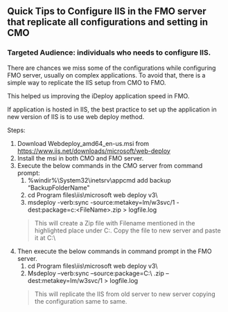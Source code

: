 ## Quick Tips to Configure IIS in the FMO server that replicate all configurations and setting in CMO 

### Targeted Audience: individuals who needs to configure IIS. 

There are chances we miss some of the configurations while configuring FMO server, usually on complex applications. To avoid that, there is a simple way to replicate the IIS setup from CMO to FMO.

This helped us improving the iDeploy application speed in FMO.


If application is hosted in IIS, the best practice to set up the application in new version of IIS is to use web deploy method.

Steps:

1.	Download Webdeploy_amd64_en-us.msi from https://www.iis.net/downloads/microsoft/web-deploy
2.	Install the msi in both CMO and FMO server.
3.	Execute the below commands in the CMO server from command prompt:    
    1. %windir%\System32\inetsrv\appcmd add backup “BackupFolderName"
    1. cd Program files\iis\microsoft web deploy v3\
    1. msdeploy -verb:sync -source:metakey=lm/w3svc/1 -dest:package=c:\<FileName>.zip > logfile.log
    > This will create a Zip file with Filename mentioned in the highlighted place under C:\. Copy the file to new server and paste it at C:\
4.	Then execute the below commands in command prompt in the FMO server.
    1. cd Program files\iis\microsoft web deploy v3\
    1. Msdeploy –verb:sync –source:package=C:\ <FileName>.zip –dest:metakey=lm/w3svc/1 > logfile.log
    > This will replicate the IIS from old server to new server copying the configuration same to same.
